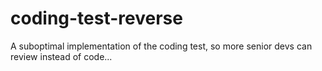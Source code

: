 # coding-test-reverse
A suboptimal implementation of the coding test, so more senior devs can review instead of code...
